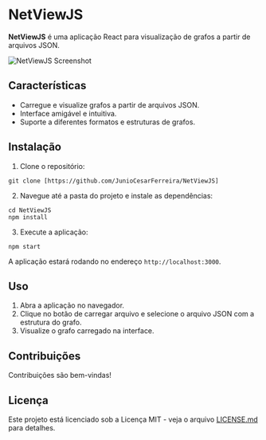 # NetViewJS

**NetViewJS** é uma aplicação React para visualização de grafos a partir de arquivos JSON.

![NetViewJS Screenshot](path_to_screenshot.png)

## Características

- Carregue e visualize grafos a partir de arquivos JSON.
- Interface amigável e intuitiva.
- Suporte a diferentes formatos e estruturas de grafos.

## Instalação

1. Clone o repositório:

```
git clone [https://github.com/JunioCesarFerreira/NetViewJS]
```

2. Navegue até a pasta do projeto e instale as dependências:

```
cd NetViewJS
npm install
```

3. Execute a aplicação:

```
npm start
```

A aplicação estará rodando no endereço `http://localhost:3000`.

## Uso

1. Abra a aplicação no navegador.
2. Clique no botão de carregar arquivo e selecione o arquivo JSON com a estrutura do grafo.
3. Visualize o grafo carregado na interface.

## Contribuições

Contribuições são bem-vindas!

## Licença

Este projeto está licenciado sob a Licença MIT - veja o arquivo [LICENSE.md](path_to_license.md) para detalhes.
